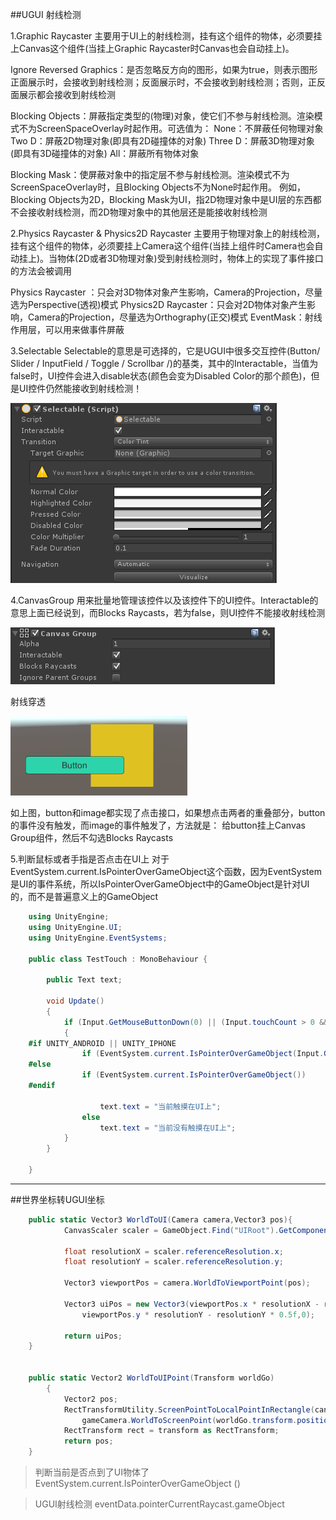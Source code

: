 ##UGUI 射线检测

1.Graphic Raycaster
主要用于UI上的射线检测，挂有这个组件的物体，必须要挂上Canvas这个组件(当挂上Graphic Raycaster时Canvas也会自动挂上)。

Ignore Reversed Graphics：是否忽略反方向的图形，如果为true，则表示图形正面展示时，会接收到射线检测；反面展示时，不会接收到射线检测；否则，正反面展示都会接收到射线检测

Blocking Objects：屏蔽指定类型的(物理)对象，使它们不参与射线检测。渲染模式不为ScreenSpaceOverlay时起作用。可选值为：
None：不屏蔽任何物理对象
Two D：屏蔽2D物理对象(即具有2D碰撞体的对象)
Three D：屏蔽3D物理对象(即具有3D碰撞体的对象)
All：屏蔽所有物体对象

Blocking Mask：使屏蔽对象中的指定层不参与射线检测。渲染模式不为ScreenSpaceOverlay时，且Blocking Objects不为None时起作用。
例如，Blocking Objects为2D，Blocking Mask为UI，指2D物理对象中是UI层的东西都不会接收射线检测，而2D物理对象中的其他层还是能接收射线检测


2.Physics Raycaster & Physics2D Raycaster
主要用于物理对象上的射线检测，挂有这个组件的物体，必须要挂上Camera这个组件(当挂上组件时Camera也会自动挂上)。当物体(2D或者3D物理对象)受到射线检测时，物体上的实现了事件接口的方法会被调用

Physics Raycaster ：只会对3D物体对象产生影响，Camera的Projection，尽量选为Perspective(透视)模式
Physics2D Raycaster：只会对2D物体对象产生影响，Camera的Projection，尽量选为Orthography(正交)模式
EventMask：射线作用层，可以用来做事件屏蔽


3.Selectable
Selectable的意思是可选择的，它是UGUI中很多交互控件(Button/ Slider / InputField / Toggle / Scrollbar /)的基类，其中的Interactable，当值为false时，UI控件会进入disable状态(颜色会变为Disabled Color的那个颜色)，但是UI控件仍然能接收到射线检测！

![](/assets/20160321204010355.png)

4.CanvasGroup
用来批量地管理该控件以及该控件下的UI控件。Interactable的意思上面已经说到，而Blocks Raycasts，若为false，则UI控件不能接收射线检测

![](/assets/20160321205753394.png)

射线穿透

![](/assets/20160321211139604.png)

如上图，button和image都实现了点击接口，如果想点击两者的重叠部分，button的事件没有触发，而image的事件触发了，方法就是：
给button挂上Canvas Group组件，然后不勾选Blocks Raycasts

5.判断鼠标或者手指是否点击在UI上
对于EventSystem.current.IsPointerOverGameObject这个函数，因为EventSystem是UI的事件系统，所以IsPointerOverGameObject中的GameObject是针对UI的，而不是普遍意义上的GameObject

```csharp
    using UnityEngine;  
    using UnityEngine.UI;  
    using UnityEngine.EventSystems;  
      
    public class TestTouch : MonoBehaviour {  
      
        public Text text;  
      
        void Update()   
        {  
            if (Input.GetMouseButtonDown(0) || (Input.touchCount > 0 && Input.GetTouch(0).phase == TouchPhase.Began))  
            {  
    #if UNITY_ANDROID || UNITY_IPHONE  
                if (EventSystem.current.IsPointerOverGameObject(Input.GetTouch(0).fingerId))  
    #else  
                if (EventSystem.current.IsPointerOverGameObject())  
    #endif  
                      
                    text.text = "当前触摸在UI上";  
                else  
                    text.text = "当前没有触摸在UI上";  
            }  
        }  
      
    }
```


---


##世界坐标转UGUI坐标

```csharp
    public static Vector3 WorldToUI(Camera camera,Vector3 pos){  
            CanvasScaler scaler = GameObject.Find("UIRoot").GetComponent<CanvasScaler>();  
      
            float resolutionX = scaler.referenceResolution.x;  
            float resolutionY = scaler.referenceResolution.y;  
      
            Vector3 viewportPos = camera.WorldToViewportPoint(pos);  
      
            Vector3 uiPos = new Vector3(viewportPos.x * resolutionX - resolutionX * 0.5f,  
                viewportPos.y * resolutionY - resolutionY * 0.5f,0);  
      
            return uiPos;  
    }  
    
    
    public static Vector2 WorldToUIPoint(Transform worldGo)  
        {  
            Vector2 pos;  
            RectTransformUtility.ScreenPointToLocalPointInRectangle(canvas.transform as RectTransform,  
                gameCamera.WorldToScreenPoint(worldGo.transform.position), canvas.worldCamera, out pos);  
            RectTransform rect = transform as RectTransform;  
            return pos;  
    }  
```

>判断当前是否点到了UI物体了
>EventSystem.current.IsPointerOverGameObject ()

>UGUI射线检测
>eventData.pointerCurrentRaycast.gameObject